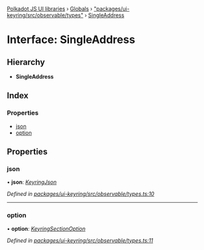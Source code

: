 [Polkadot JS UI libraries](../README.md) › [Globals](../globals.md) › ["packages/ui-keyring/src/observable/types"](../modules/_packages_ui_keyring_src_observable_types_.md) › [SingleAddress](_packages_ui_keyring_src_observable_types_.singleaddress.md)

# Interface: SingleAddress

## Hierarchy

* **SingleAddress**

## Index

### Properties

* [json](_packages_ui_keyring_src_observable_types_.singleaddress.md#json)
* [option](_packages_ui_keyring_src_observable_types_.singleaddress.md#option)

## Properties

###  json

• **json**: *[KeyringJson](_packages_ui_keyring_src_types_.keyringjson.md)*

*Defined in [packages/ui-keyring/src/observable/types.ts:10](https://github.com/polkadot-js/ui/blob/5001dea/packages/ui-keyring/src/observable/types.ts#L10)*

___

###  option

• **option**: *[KeyringSectionOption](_packages_ui_keyring_src_options_types_.keyringsectionoption.md)*

*Defined in [packages/ui-keyring/src/observable/types.ts:11](https://github.com/polkadot-js/ui/blob/5001dea/packages/ui-keyring/src/observable/types.ts#L11)*
